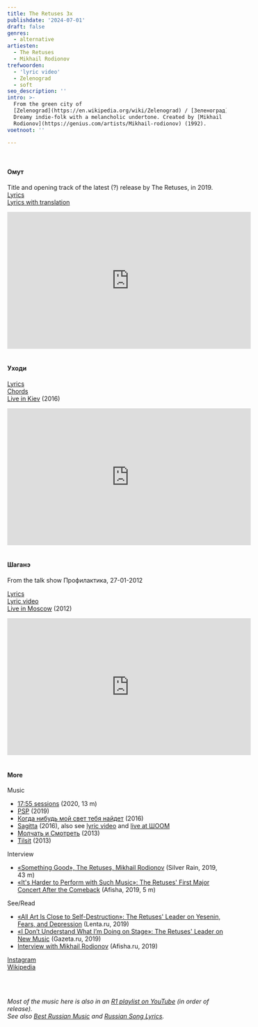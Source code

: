 ```yaml
---
title: The Retuses 3x
publishdate: '2024-07-01'
draft: false
genres:
  - alternative
artiesten:
  - The Retuses
  - Mikhail Rodionov
trefwoorden:
  - 'lyric video'
  - Zelenograd
  - soft
seo_description: ''
intro: >-
  From the green city of
  [Zelenograd](https://en.wikipedia.org/wiki/Zelenograd) / [Зеленоград](https://ru.wikipedia.org/wiki/%D0%97%D0%B5%D0%BB%D0%B5%D0%BD%D0%BE%D0%B3%D1%80%D0%B0%D0%B4).
  Dreamy indie-folk with a melancholic undertone. Created by [Mikhail
  Rodionov](https://genius.com/artists/Mikhail-rodionov) (1992).
voetnoot: ''

---
```




<br/>


#### Омут 

Title and opening track of the latest (?) release by The Retuses, in 2019. <br/>
[Lyrics](https://genius.com/The-retuses-omyt-lyrics)<br/>
[Lyrics with translation](https://lyricstranslate.com/en/omyt-pool.html)


<iframe width="560" height="315" src="https://www.youtube.com/embed/W3cWwt7MFfA" frameborder="0" allow="accelerometer; autoplay; encrypted-media; gyroscope; picture-in-picture" allowfullscreen></iframe>


<br/>
<br/>


#### Уходи

[Lyrics](https://pesni.guru/text/the-retuses-%D1%83%D1%85%D0%BE%D0%B4%D0%B8)<br/>
[Chords](https://tabs.ultimate-guitar.com/tab/1828145)<br/>
[Live in Kiev](https://youtu.be/41BfHh6azag?si=ia9Y7KhIf3eS8R-8) (2016)


<iframe width="560" height="315" src="https://www.youtube.com/embed/Ti5wRolE-4k?si=6FlucizQI0Fj2HMz" title="YouTube video player" frameborder="0" allow="accelerometer; autoplay; clipboard-write; encrypted-media; gyroscope; picture-in-picture; web-share" referrerpolicy="strict-origin-when-cross-origin" allowfullscreen></iframe>


<br/>
<br/>

#### Шаганэ

From the talk show Профилактика, 27-01-2012


[Lyrics](https://genius.com/The-retuses-shahane-lyrics)<br/>
[Lyric video](https://youtu.be/u3ssvnE1bRk?si=wH0EolSo6GQcH3Ks)<br/>
[Live in Moscow](https://youtu.be/ZfmnGiAqjeU?si=wswtP7jzL42E1M-L) (2012)



<iframe width="560" height="315" src="https://www.youtube.com/embed/PbYyheSuldY?si=g2_3OJfk5EXRBcob" title="YouTube video player" frameborder="0" allow="accelerometer; autoplay; clipboard-write; encrypted-media; gyroscope; picture-in-picture; web-share" referrerpolicy="strict-origin-when-cross-origin" allowfullscreen></iframe>

<br/>
<br/>


#### More

Music

- [17:55 sessions](https://youtu.be/H7yjR55R1kQ?si=m0ImoLTFFLBq3Bi_) (2020, 13 m)
- [PSP](https://youtu.be/cP35yGG81gA?si=y5AEFYUawzp6YuWx) (2019)
- [Когда нибудь мой свет тебя найдет](https://youtu.be/vlkRQK0IXRQ?si=JnoABrEyGOTGt52q) (2016)
- [Sagitta](https://youtu.be/lcehQJGAP9E?si=FP8f45Yr_UP_IPxF) (2016), also see [lyric video](https://youtu.be/jswvYoYxlQA?si=52SYC1FvjABlIWDJ) and [live at ШООМ](https://youtu.be/jswvYoYxlQA?si=52SYC1FvjABlIWDJ)
- [Молчать и Смотреть](https://youtu.be/RFgnx6jKmis?si=d7PeNwJb3WPpiHYS) (2013)
- [Tilsit](https://youtu.be/68R5wRaxgQ8?si=X6t88t-qPYHMhvyV) (2013)

Interview

- [«Something Good», The Retuses, Mikhail Rodionov](https://youtu.be/a5VJTlp198I?si=qTzOKR6jmlrcxMJ5) (Silver Rain, 2019, 43 m)
- [«It's Harder to Perform with Such Music»: The Retuses' First Major Concert After the Comeback](https://youtu.be/4WS8flPllO8?si=9t2hGzkX74rPH0qH) (Afisha, 2019, 5 m)

See/Read

- [«All Art Is Close to Self-Destruction»: The Retuses' Leader on Yesenin, Fears, and Depression](https://lenta.ru/articles/2019/06/28/retuses/) (Lenta.ru, 2019)
- [«I Don’t Understand What I’m Doing on Stage»: The Retuses' Leader on New Music](https://www.gazeta.ru/culture/2019/06/27/a_12449617.shtml?updated) (Gazeta.ru, 2019)
- [Interview with Mikhail Rodionov](https://daily.afisha.ru/music/11554-razgovor-s-mihailom-rodinovym-the-retuses-kotoryy-tolko-chto-vypustil-albom-omyt/) (Afisha.ru, 2019)


[Instagram](https://www.instagram.com/the_retuses_music/)<br/>
[Wikipedia](https://ru.wikipedia.org/wiki/The_Retuses)



<br/>
<br/>


*Most of the music here is also in an [R1 playlist on YouTube](https://www.youtube.com/playlist?list=PLeE-zqOrSLhxfIpK2vuUJNCKSzyVBi0yM) (in order of release). <br/>
See also [Best Russian Music](https://www.youtube.com/playlist?list=PLeE-zqOrSLhxTFYDvlwUu4hYby9DojwoD) and [Russian Song Lyrics](https://www.youtube.com/playlist?list=PLeE-zqOrSLhzkRCATzT8__oNifBChVHGK).*
